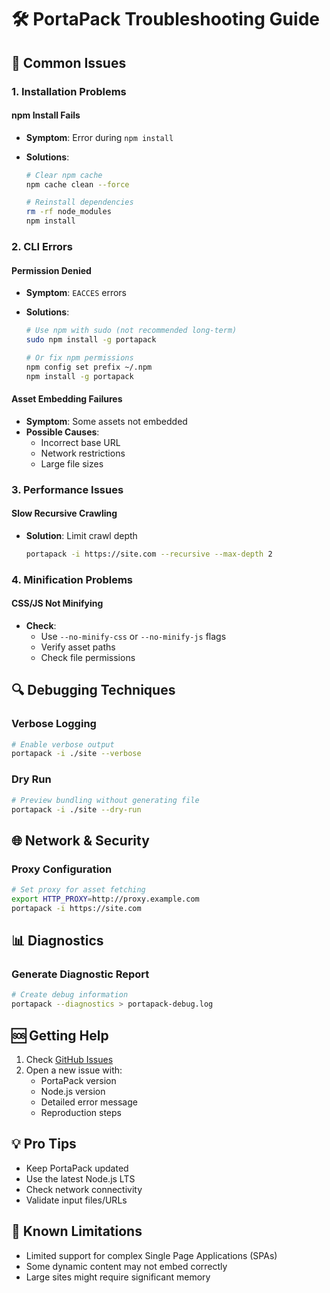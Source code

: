 # 🛠 PortaPack Troubleshooting Guide

## 🚨 Common Issues

### 1. Installation Problems

#### npm Install Fails

- **Symptom**: Error during `npm install`
- **Solutions**:

  ```bash
  # Clear npm cache
  npm cache clean --force

  # Reinstall dependencies
  rm -rf node_modules
  npm install
  ```

### 2. CLI Errors

#### Permission Denied

- **Symptom**: `EACCES` errors
- **Solutions**:

  ```bash
  # Use npm with sudo (not recommended long-term)
  sudo npm install -g portapack

  # Or fix npm permissions
  npm config set prefix ~/.npm
  npm install -g portapack
  ```

#### Asset Embedding Failures

- **Symptom**: Some assets not embedded
- **Possible Causes**:
  - Incorrect base URL
  - Network restrictions
  - Large file sizes

### 3. Performance Issues

#### Slow Recursive Crawling

- **Solution**: Limit crawl depth
  ```bash
  portapack -i https://site.com --recursive --max-depth 2
  ```

### 4. Minification Problems

#### CSS/JS Not Minifying

- **Check**:
  - Use `--no-minify-css` or `--no-minify-js` flags
  - Verify asset paths
  - Check file permissions

## 🔍 Debugging Techniques

### Verbose Logging

```bash
# Enable verbose output
portapack -i ./site --verbose
```

### Dry Run

```bash
# Preview bundling without generating file
portapack -i ./site --dry-run
```

## 🌐 Network & Security

### Proxy Configuration

```bash
# Set proxy for asset fetching
export HTTP_PROXY=http://proxy.example.com
portapack -i https://site.com
```

## 📊 Diagnostics

### Generate Diagnostic Report

```bash
# Create debug information
portapack --diagnostics > portapack-debug.log
```

## 🆘 Getting Help

1. Check [GitHub Issues](https://github.com/manicinc/portapack/issues)
2. Open a new issue with:
   - PortaPack version
   - Node.js version
   - Detailed error message
   - Reproduction steps

## 💡 Pro Tips

- Keep PortaPack updated
- Use the latest Node.js LTS
- Check network connectivity
- Validate input files/URLs

## 🚧 Known Limitations

- Limited support for complex Single Page Applications (SPAs)
- Some dynamic content may not embed correctly
- Large sites might require significant memory
